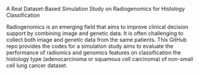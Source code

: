 A Real Dataset-Based Simulation Study on Radiogenomics for Histology Classification

 Radiogenomics is an emerging field  that aims to improve clinical decision support by combining image and genetic data. It is often challenging to collect both image and genetic data from the same patients. This GitHub repo provides the codes for a simulation study aims to evaluate the performance of radiomics and genomics features on classification the histology type (adenocarcinoma or squamous  cell carcinoma) of non-small cell lung cancer dataset.
